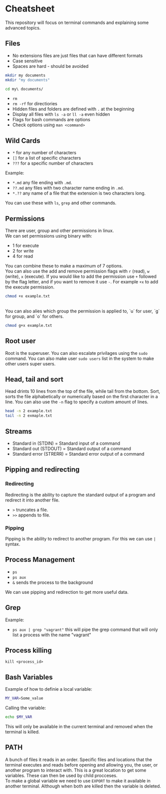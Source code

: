 # Cheatsheet

This repository will focus on terminal commands and explaining some advanced topics.

## Files

- No extensions files are just files that can have different formats
- Case sensitive
- Spaces are hard - should be avoided

```bash
mkdir my documents
mkdir "my documents"

cd my\ documents/
```

- `rm`
- `rm -rf` for directiories
- Hidden files and folders are defined with `.` at the beginning
- Display all files with `ls -a` or `ll -a` even hidden
- Flags for bash commands are options
- Check options using `man <command>`

## Wild Cards

- `*` for any number of characters
- `[]` for a list of specific characters
- `???` for a specific number of characters

Example:

- `*.md` any file ending with `.md`.
- `??.md` any files with two character name ending in `.md`.
- `*.??` any name of a file that the extension is two characters long.

You can use these with `ls`, `grep` and other commands.

## Permissions

There are user, group and other permissions in linux.
</br>
We can set permissions using binary with:

- 1 for execute
- 2 for write
- 4 for read

You can combine these to make a maximum of 7 options.
</br>
You can also use the add and remove permission flags with `r` (read), `w` (write), `x` (execute). If you would like to add the permission use `+` followed by the flag letter, and if you want to remove it use `-`. For example `+x` to add the execute permission.

```bash
chmod +x example.txt
```

</br>
You can also alies which group the permission is applied to, `u` for user, `g` for group, and `o` for others.

```bash
chmod g+x example.txt
```

## Root user

Root is the superuser. You can also escalate privilages using the `sudo` command. You can also make user `sudo users` list in the system to make other users super users.

## Head, tail and sort

Head drints 10 lines from the top of the file, while tail from the bottom. Sort, sorts the file alphabetically or numerically based on the first character in a line. You can also use the `-n` flag to specify a custom amount of lines.

```bash
head -n 2 example.txt
tail -n 2 exmaple.txt
```

## Streams

- Standard in (STDIN) = Standard input of a command
- Standard out (STDOUT) = Standard output of a command
- Standard error (STRERR) = Standard error output of a command

## Pipping and redirecting

### Redirecting

Redirecting is the ability to capture the standard output of a program and redirect it into another file.

- `>` truncates a file.
- `>>` appends to file.

### Pipping

Pipping is the ability to redirect to another program. For this we can use `|` syntax.

## Process Management

- `ps`
- `ps aux`
- `&` sends the process to the background

We can use pipping and redirection to get more useful data.

## Grep

Example:

- `ps aux | grep "vagrant"` this will pipe the grep command that will only list a process with the name "vagrant"

## Process killing

`kill <process_id>`

## Bash Variables

Example of how to definie a local variable:

```bash
MY_VAR=Some_value
```

Calling the variable:

```bash
echo $MY_VAR
```

This will only be available in the current terminal and removed when the terminal is killed.

## PATH

A bunch of files it reads in an order. Specific files and locations that the terminal executes and reads before opening and allowing you, the user, or another program to interact with. This is a great location to get some variables. These can then be used by child procceses.
</br>
To make a global variable we need to use `EXPORT` to make it available in another terminal. Although when both are killed then the variable is deleted.
